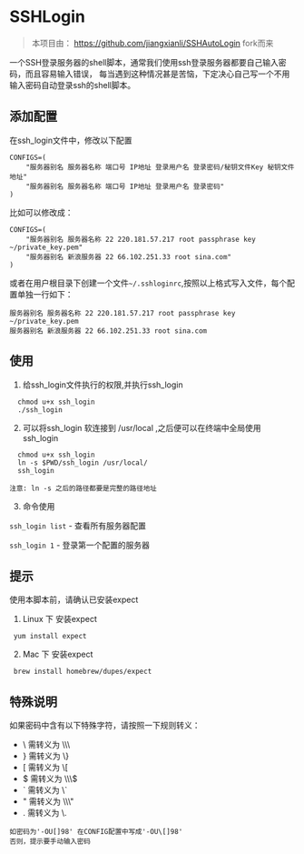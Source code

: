 # SSHLogin

> 本项目由： https://github.com/jiangxianli/SSHAutoLogin fork而来

一个SSH登录服务器的shell脚本，通常我们使用ssh登录服务器都要自己输入密码，而且容易输入错误，
每当遇到这种情况甚是苦恼，下定决心自己写一个不用输入密码自动登录ssh的shell脚本。

## 添加配置

在ssh_login文件中，修改以下配置
```shell
CONFIGS=(
    "服务器别名 服务器名称 端口号 IP地址 登录用户名 登录密码/秘钥文件Key 秘钥文件地址"
    "服务器别名 服务器名称 端口号 IP地址 登录用户名 登录密码"
)
```
比如可以修改成：
```shell
CONFIGS=(
    "服务器别名 服务器名称 22 220.181.57.217 root passphrase key ~/private_key.pem"
    "服务器别名 新浪服务器 22 66.102.251.33 root sina.com"
)
```

或者在用户根目录下创建一个文件`~/.sshloginrc`,按照以上格式写入文件，每个配置单独一行如下：

```
服务器别名 服务器名称 22 220.181.57.217 root passphrase key ~/private_key.pem
服务器别名 新浪服务器 22 66.102.251.33 root sina.com
```
## 使用

1. 给ssh_login文件执行的权限,并执行ssh_login

```shell
  chmod u+x ssh_login
  ./ssh_login
```

2. 可以将ssh_login 软连接到 /usr/local ,之后便可以在终端中全局使用ssh_login

```shell
  chmod u+x ssh_login
  ln -s $PWD/ssh_login /usr/local/
  ssh_login
```
    注意: ln -s 之后的路径都要是完整的路径地址

3. 命令使用

`ssh_login list` - 查看所有服务器配置

`ssh_login 1` - 登录第一个配置的服务器


## 提示

使用本脚本前，请确认已安装expect

1.  Linux 下 安装expect
```shell
 yum install expect
```
2.  Mac 下 安装expect
```shell
 brew install homebrew/dupes/expect
```

## 特殊说明

如果密码中含有以下特殊字符，请按照一下规则转义：
- \ 需转义为 \\\\\
- } 需转义为 \\}
- [ 需转义为 \\[
- $ 需转义为 \\\\\\$
- \` 需转义为 \\`
- " 需转义为 \\\\\\"
- . 需转义为 \\.

```
如密码为'-OU[]98' 在CONFIG配置中写成'-OU\[]98'
否则，提示要手动输入密码
```
